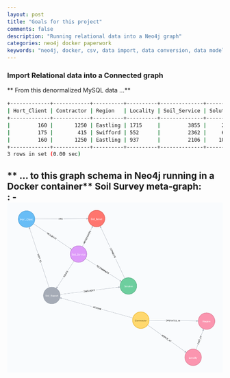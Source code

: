 ```yaml
---
layout: post
title: "Goals for this project"
comments: false
description: "Running relational data into a Neo4j graph"
categories: neo4j docker paperwork
keywords: "neo4j, docker, csv, data import, data conversion, data model, graph database, rdbms, relational data"
---
```


### Import Relational data into a Connected graph

** From this denormalized MySQL data ...**

```bash
+-------------+------------+----------+----------+--------------+----------+------------+---------------+---------------+--------------+
| Hort_Client | Contractor | Region   | Locality | Soil_Service | Solution | Soil_Issue | Date_Reported | Date_Actioned | DaysToAction |
+-------------+------------+----------+----------+--------------+----------+------------+---------------+---------------+--------------+
|         160 |       1250 | Eastling | 1715     |         3855 |     2786 | Erosion    | 2009-08-10    | 2009-09-28    |           49 |
|         175 |        415 | Swifford | 552      |         2362 |     6684 | Erosion    | 2008-04-08    | 2008-04-08    |            0 |
|         160 |       1250 | Eastling | 937      |         2106 |    10773 | Erosion    | 2011-10-24    | 2012-02-13    |          112 |
+-------------+------------+----------+----------+--------------+----------+------------+---------------+---------------+--------------+
3 rows in set (0.00 sec)
```
** ... to this graph schema in Neo4j running in a Docker container**
Soil Survey meta-graph:  
  : - ![Soil Survey meta-graph](/assets/images/soil_survey_meta_graph.png)
---
